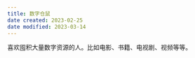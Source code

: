 ```yaml
---
title: 数字仓鼠
date created: 2023-02-25
date modified: 2023-03-14
---
```


喜欢囤积大量数字资源的人。比如电影、书籍、电视剧、视频等等。
